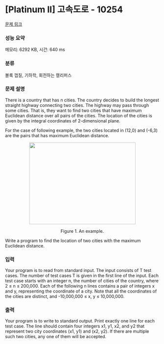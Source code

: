 # [Platinum II] 고속도로 - 10254 

[문제 링크](https://www.acmicpc.net/problem/10254) 

### 성능 요약

메모리: 6292 KB, 시간: 640 ms

### 분류

볼록 껍질, 기하학, 회전하는 캘리퍼스

### 문제 설명

<p>There is a country that has n cities. The country decides to build the longest straight highway connecting two cities. The highway may pass through some cities. That is, they want to find two cities that have maximum Euclidean distance over all pairs of the cities. The location of the cities is given by the integral coordinates of 2-dimensional plane. </p>

<p>For the case of following example, the two cities located in (12,0) and (-6,3) are the pairs that has maximum Euclidean distance. </p>

<p style="text-align:center"><img alt="" src="https://www.acmicpc.net/upload/images2/highway(1).png" style="height:267px; width:347px"></p>

<p style="text-align:center">Figure 1. An example. </p>

<p>Write a program to find the location of two cities with the maximum Euclidean distance.</p>

### 입력 

 <p>Your program is to read from standard input. The input consists of T test cases. The number of test cases T is given in the first line of the input. Each test case starts with an integer n, the number of cities of the country, where 2 ≤ n ≤ 200,000. Each of the following n lines contains a pair of integers x and y, representing the coordinate of a city. Note that all the coordinates of the cities are distinct, and -10,000,000 ≤ x, y ≤ 10,000,000.</p>

### 출력 

 <p>Your program is to write to standard output. Print exactly one line for each test case. The line should contain four integers x1, y1, x2, and y2 that represent two city coordinates (x1, y1) and (x2, y2). If there are multiple such two cities, any one of them will be accepted.</p>

